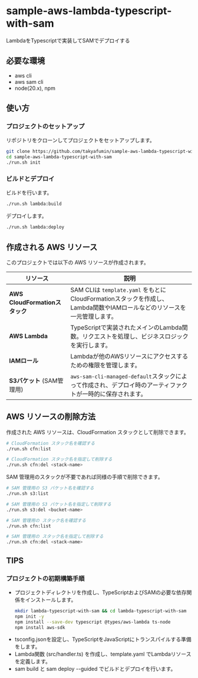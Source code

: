 # sample-aws-lambda-typescript-with-sam

LambdaをTypescriptで実装してSAMでデプロイする

## 必要な環境

- aws cli
- aws sam cli
- node(20.x), npm

## 使い方

### プロジェクトのセットアップ

リポジトリをクローンしてプロジェクトをセットアップします。

```bash
git clone https://github.com/takyafumin/sample-aws-lambda-typescript-with-sam
cd sample-aws-lambda-typescript-with-sam
./run.sh init
```

### ビルドとデプロイ

ビルドを行います。

```bash
./run.sh lambda:build
```

デプロイします。

```bash
./run.sh lambda:deploy
```

## 作成される AWS リソース

このプロジェクトでは以下の AWS リソースが作成されます。

|            リソース            |                                                          説明                                                           |
| ------------------------------ | ----------------------------------------------------------------------------------------------------------------------- |
| **AWS CloudFormationスタック** | SAM CLIは `template.yaml` をもとにCloudFormationスタックを作成し、Lambda関数やIAMロールなどのリソースを一元管理します。 |
| **AWS Lambda**                 | TypeScriptで実装されたメインのLambda関数。リクエストを処理し、ビジネスロジックを実行します。                            |
| **IAMロール**                  | Lambdaが他のAWSリソースにアクセスするための権限を管理します。                                                           |
| **S3バケット** (SAM管理用)     | `aws-sam-cli-managed-default`スタックによって作成され、デプロイ時のアーティファクトが一時的に保存されます。             |


## AWS リソースの削除方法

作成された AWS リソースは、CloudFormation スタックとして削除できます。

```bash
# CloudFormation スタック名を確認する
./run.sh cfn:list

# CloudFormation スタック名を指定して削除する
./run.sh cfn:del <stack-name>
```

SAM 管理用のスタックが不要であれば同様の手順で削除できます。

```bash
# SAM 管理用の S3 バケット名を確認する
./run.sh s3:list

# SAM 管理用の S3 バケット名を指定して削除する
./run.sh s3:del <bucket-name>

# SAM 管理用の スタック名を確認する
./run.sh cfn:list

# SAM 管理用の スタック名を指定して削除する
./run.sh cfn:del <stack-name>
```

## TIPS

### プロジェクトの初期構築手順

- プロジェクトディレクトリを作成し、TypeScriptおよびSAMの必要な依存関係をインストールします。
   ```bash
   mkdir lambda-typescript-with-sam && cd lambda-typescript-with-sam
   npm init -y
   npm install --save-dev typescript @types/aws-lambda ts-node
   npm install aws-sdk
   ```
- tsconfig.jsonを設定し、TypeScriptをJavaScriptにトランスパイルする準備をします。
- Lambda関数 (src/handler.ts) を作成し、template.yaml でLambdaリソースを定義します。
- sam build と sam deploy --guided でビルドとデプロイを行います。

